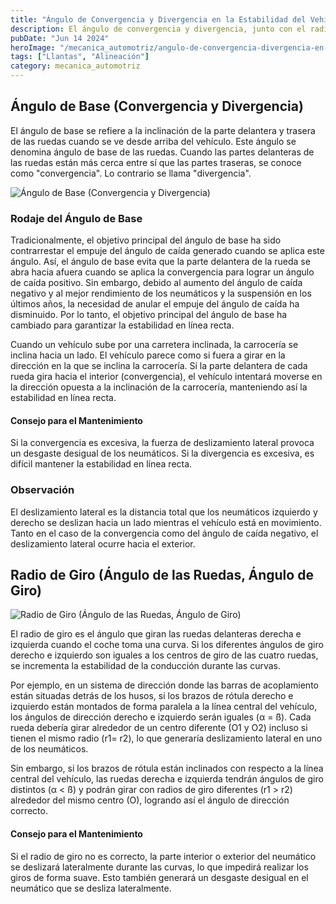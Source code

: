 ```yaml
---
title: "Ángulo de Convergencia y Divergencia en la Estabilidad del Vehículo"
description: El ángulo de convergencia y divergencia, junto con el radio de giro, son cruciales para la estabilidad y manejo del vehículo. Aprende cómo estos factores afectan la conducción y el desgaste de los neumáticos.
pubDate: "Jun 14 2024"
heroImage: "/mecanica_automotriz/angulo-de-convergencia-divergencia-en-la-estabilidad-vehiculo.png"
tags: ["Llantas", "Alineación"]
category: mecanica_automotriz
---
```


## Ángulo de Base (Convergencia y Divergencia)

El ángulo de base se refiere a la inclinación de la parte delantera y trasera de las ruedas cuando se ve desde arriba del vehículo. Este ángulo se denomina ángulo de base de las ruedas. Cuando las partes delanteras de las ruedas están más cerca entre sí que las partes traseras, se conoce como "convergencia". Lo contrario se llama "divergencia".

![Ángulo de Base (Convergencia y Divergencia)](/mecanica_automotriz/angulo-de-convergencia-divergencia-en-la-estabilidad-vehiculo1.png)

### Rodaje del Ángulo de Base

Tradicionalmente, el objetivo principal del ángulo de base ha sido contrarrestar el empuje del ángulo de caída generado cuando se aplica este ángulo. Así, el ángulo de base evita que la parte delantera de la rueda se abra hacia afuera cuando se aplica la convergencia para lograr un ángulo de caída positivo. Sin embargo, debido al aumento del ángulo de caída negativo y al mejor rendimiento de los neumáticos y la suspensión en los últimos años, la necesidad de anular el empuje del ángulo de caída ha disminuido. Por lo tanto, el objetivo principal del ángulo de base ha cambiado para garantizar la estabilidad en línea recta.

Cuando un vehículo sube por una carretera inclinada, la carrocería se inclina hacia un lado. El vehículo parece como si fuera a girar en la dirección en la que se inclina la carrocería. Si la parte delantera de cada rueda gira hacia el interior (convergencia), el vehículo intentará moverse en la dirección opuesta a la inclinación de la carrocería, manteniendo así la estabilidad en línea recta.

#### Consejo para el Mantenimiento

Si la convergencia es excesiva, la fuerza de deslizamiento lateral provoca un desgaste desigual de los neumáticos. Si la divergencia es excesiva, es difícil mantener la estabilidad en línea recta.

### Observación

El deslizamiento lateral es la distancia total que los neumáticos izquierdo y derecho se deslizan hacia un lado mientras el vehículo está en movimiento. Tanto en el caso de la convergencia como del ángulo de caída negativo, el deslizamiento lateral ocurre hacia el exterior.

## Radio de Giro (Ángulo de las Ruedas, Ángulo de Giro)

![Radio de Giro (Ángulo de las Ruedas, Ángulo de Giro)](/mecanica_automotriz/angulo-de-convergencia-divergencia-en-la-estabilidad-vehiculo2.png)

El radio de giro es el ángulo que giran las ruedas delanteras derecha e izquierda cuando el coche toma una curva. Si los diferentes ángulos de giro derecho e izquierdo son iguales a los centros de giro de las cuatro ruedas, se incrementa la estabilidad de la conducción durante las curvas.

Por ejemplo, en un sistema de dirección donde las barras de acoplamiento están situadas detrás de los husos, si los brazos de rótula derecho e izquierdo están montados de forma paralela a la línea central del vehículo, los ángulos de dirección derecho e izquierdo serán iguales (α = ß). Cada rueda debería girar alrededor de un centro diferente (O1 y O2) incluso si tienen el mismo radio (r1= r2), lo que generaría deslizamiento lateral en uno de los neumáticos.

Sin embargo, si los brazos de rótula están inclinados con respecto a la línea central del vehículo, las ruedas derecha e izquierda tendrán ángulos de giro distintos (α < ß) y podrán girar con radios de giro diferentes (r1 > r2) alrededor del mismo centro (O), logrando así el ángulo de dirección correcto.

#### Consejo para el Mantenimiento

Si el radio de giro no es correcto, la parte interior o exterior del neumático se deslizará lateralmente durante las curvas, lo que impedirá realizar los giros de forma suave. Esto también generará un desgaste desigual en el neumático que se desliza lateralmente.
